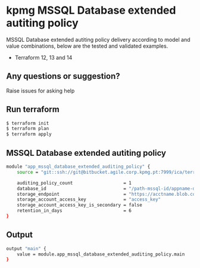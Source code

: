 # kpmg MSSQL Database extended autiting policy

MSSQL Database extended autiting policy delivery according to model and value combinations, below are the tested and validated examples.

  - Terraform 12, 13 and 14

## Any questions or suggestion?

Raise issues for asking help

## Run terraform

```bash
$ terraform init
$ terraform plan
$ terraform apply
```

## MSSQL Database extended autiting policy<a name="mssql"></a>
```bash
module "app_mssql_database_extended_auditing_policy" {
    source = "git::ssh://git@bitbucket.agile.corp.kpmg.pt:7999/ica/terraform-azure-azurerm-mssql-database-extended-auditing-policy.git"

    auditing_policy_count                   = 1
    database_id                             = "/path-mssql-id/appname-dev-sqldb-01"
    storage_endpoint                        = "https://acctname.blob.core.windows.net"
    storage_account_access_key              = "access_key"
    storage_account_access_key_is_secondary = false
    retention_in_days                       = 6
}
```

## Output<a name="mssql-database-autiting-output"></a>
```bash
output "main" {
    value = module.app_mssql_database_extended_auditing_policy.main
}
```